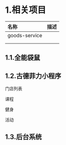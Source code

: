 # 1.相关项目

| 名称 | 描述 |
| :--- | :--- |
| goods-service |  |
|  |  |
|  |  |

## 1.1.全能袋鼠

## 1.2.古德菲力小程序

门店列表

课程

健身

活动

## 1.3.后台系统



